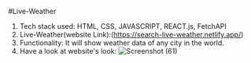 #Live-Weather
1. Tech stack used: HTML, CSS, JAVASCRIPT, REACT.js, FetchAPI
2. Live-Weather(website Link):(https://search-live-weather.netlify.app/)
3. Functionality: It will show weather data of any city in the world.
4. Have a look at website's look:
![Screenshot (61)](https://user-images.githubusercontent.com/75585339/175808897-a5fc9e27-e07a-41f2-9779-db0375b8e400.png)


